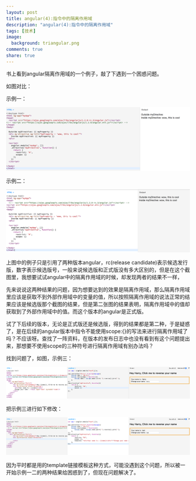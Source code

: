 ```yaml
---
layout: post
title: angular(4):指令中的隔离作用域
description: "angular(4):指令中的隔离作用域"
tags: [技术]
image:
  background: triangular.png
comments: true
share: true
---
```


书上看到angular隔离作用域的一个例子，敲了下遇到一个困惑问题。

<!-- more -->

如图对比：

示例一：

![](/images/article/2017-3-10/1.png)

示例二：

![](/images/article/2017-3-10/2.png)

上图中的例子只是引用了两种版本angular，rc(release candidate)表示候选发行版，数字表示候选版号，一般来说候选版和正式版没有多大区别的，但是在这个截图里，我想要试试angular中的隔离作用域的时候，却发现两者的结果不一样，

先来说说这两种结果的问题，因为想要达到的效果是隔离作用域，那么隔离作用域里应该是获取不到外部作用域中的变量的值，所以按照隔离作用域的说法正常的结果应该是候选版那个截图的结果，但是第二张图的结果表明，隔离作用域中的值却获取到了外部作用域中的值。而这个版本的angular是正式版。

试了下后续的版本，无论是正式版还是候选版，得到的结果都是第二种，于是疑惑了，是在后续的angular版本中指令不能使用scope:{}的写法来进行隔离作用域了吗？不应该呀。查找了一阵资料，在版本的发布日志中也没有看到有这个问题提出来，那想要不使用scope的三种符号进行隔离作用域有别办法吗？

找到问题了，如图，示例三：

![](/images/article/2017-3-10/3.png)

把示例三进行如下修改：

![](/images/article/2017-3-10/4.png)

因为平时都是用的template链接模板这种方式，可能没遇到这个问题，所以被一开始示例一二的两种结果给困惑到了，但现在问题解决了。

